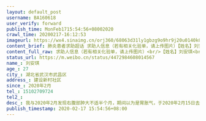 ```yaml
---
layout: default_post
username: BA160618
user_verify: forward
publish_time: MonFeb1715:54:56+08002020
crawl_time: 20200217-16:12:53
imageurl: https://wx4.sinaimg.cn/orj360/68063d31ly1gbzg9o9hr9j20u0140k0a.jpg,https://wx4.sinaimg.cn/orj360/68063d31ly1gbzg9u20gkj20u0140aip.jpg,https://wx1.sinaimg.cn/orj360/68063d31ly1gbzg9zy4c8j20m1135dkj.jpg
content_brief: 肺炎患者求助超话 求助人信息（若有相关化验单，请上传图片）【姓名】刘安琪【年龄】27【所在城市】湖北省武汉市武昌区【所在小区、社区】建设新村社区【患病时间】2020年2月【联系方式】15102709724【其他紧急联系人】【病情描述】 我与2020年2月发现右腹部肿大不适半个月，期间以为是胃 ...全文
content_full_raw: 求助人信息（若有相关化验单，请上传图片）<br/>【姓名】刘安琪<br/>【年龄】27<br/>【所在城市】湖北省武汉市武昌区<br/>【所在小区、社区】建设新村社区<br/>【患病时间】2020年2月<br/>【联系方式】15102709724<br/>【其他紧急联系人】<br/>【病情描述】我与2020年2月发现右腹部肿大不适半个月，期间以为是胃胀气，于2020年2月15日去医院检查，发现肝脏上有一个7公分瘤，不知是否有病变，需立即做手术检验，但因疫情严重期间，武汉市内协和及同济暂时无法接收，像我这种非肺炎患者得不到及时治疗的还有很多，烦请提供及时的治疗方案，谢谢大家啦🙏🙏🙏
status_url: https://m.weibo.cn/status/4472984608014567
name_: 刘安琪
age_: 27
city_: 湖北省武汉市武昌区
address_: 建设新村社区
since_: 2020年2月
tel_: 15102709724
tel2_: 
desc_: 我与2020年2月发现右腹部肿大不适半个月，期间以为是胃胀气，于2020年2月15日去医院检查，发现肝脏上有一个7公分瘤，不知是否有病变，需立即做手术检验，但因疫情严重期间，武汉市内协和及同济暂时无法接收，像我这种非肺炎患者得不到及时治疗的还有很多，烦请提供及时的治疗方案，谢谢大家啦🙏🙏🙏
publish_timestamp: 2020-02-17 15:54:56+08:00
---
```

